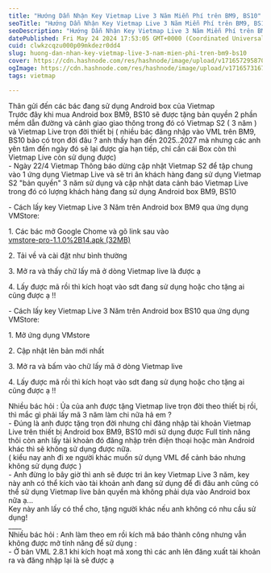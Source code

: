 ```yaml
---
title: "Hướng Dẫn Nhận Key Vietmap Live 3 Năm Miễn Phí trên BM9, BS10"
seoTitle: "Hướng Dẫn Nhận Key Vietmap Live 3 Năm Miễn Phí trên BM9, BS10"
seoDescription: "Hướng Dẫn Nhận Key Vietmap Live 3 Năm Miễn Phí trên BM9, BS10"
datePublished: Fri May 24 2024 17:53:05 GMT+0000 (Coordinated Universal Time)
cuid: clwkzcqzu000p09mkdezr0dd4
slug: huong-dan-nhan-key-vietmap-live-3-nam-mien-phi-tren-bm9-bs10
cover: https://cdn.hashnode.com/res/hashnode/image/upload/v1716572958708/2db61336-3edb-4137-82c4-796fc7b1ff24.jpeg
ogImage: https://cdn.hashnode.com/res/hashnode/image/upload/v1716573167375/c763726f-f783-48ba-a4e4-6fcbd4e9e9e3.jpeg
tags: vietmap

---
```


Thân gửi đến các bác đang sử dụng Android box của Vietmap  
Trước đây khi mua Android box BM9, BS10 sẽ được tặng bản quyền 2 phần mềm dẫn đường và cảnh giao giao thông trong đó có Vietmap S2 ( 3 năm ) và Vietmap Live trọn đời thiết bị ( nhiều bác đăng nhập vào VML trên BM9, BS10 bảo có trọn đời đâu ? anh thấy hạn đến 2025..2027 mà nhưng các anh yên tâm đến ngày đó sẽ lại được gia hạn tiếp, chỉ cần cái Box còn thì Vietmap Live còn sử dụng được)  
\- Ngày 22/4 Vietmap Thông báo dừng cập nhật Vietmap S2 để tập chung vào 1 ứng dụng Vietmap Live và sẽ tri ân khách hàng đang sử dụng Vietmap S2 "bản quyền" 3 năm sử dụng và cập nhật data cảnh báo Vietmap Live trong đó có lượng khách hàng đang sử dụng Android box BM9, BS10

\- Cách lấy key Vietmap Live 3 Năm trên Android box BM9 qua ứng dụng VMStore:

1\. Các bác mở Google Chome và gõ link sau vào  
[vmstore-pro-1.1.0%2B14.apk (32MB)](https://github.com/ePlus-DEV/storage/blob/main/vietmap/vmstore-pro-1.1.0%2B14.apk)

2\. Tải về và cài đ[ặ](https://l.facebook.com/l.php?u=https%3A%2F%2Fbit.ly%2Fvmstorepro%3Ffbclid%3DIwZXh0bgNhZW0CMTAAAR2ZICOcZdku79NO3BjWPXUavq9kupDd4UnscCvfgdCPZeuPl00WC2TOGxU_aem_AYSoOTYvpJr2yCvZkfKohlb8cVLuBGURZTVCayMoV30lXeE0Mdjs8_Gq5crvzFkyCtbo1z6xxCh1HIN8ecI0L3rP&h=AT3RwN4gVSQG91ebHhkxhKAGU91yDb2eMeZiqPqst6c21aekDGJXw-UqzvCqwpwO2EsNQNfk7Qfh-LMnwyinISn6xywIL2jtYkJVq64KCK7WWVLkfm9OzIRYYybzJWrGOSGt&__tn__=-UK*F)t như bình thường

3\. Mở ra và thấy chữ lấy mã ở dòng Vietmap live là được ạ

4\. Lấy được mã rồi thì kích hoạt vào sdt đang sử dụng hoặc cho tặng ai cũng được ạ !!

\- Cách lấy key Vietmap Live 3 Năm trên Android box BS10 qua ứng dụng VMStore:

1\. Mở ứng dụng VMstore

2\. Cập nhật lên bản mới nhất

3\. Mở ra và bấm vào chữ lấy mã ở dòng Vietmap live

4\. Lấy được mã rồi thì kích hoạt vào sdt đang sử dụng hoặc cho tặng ai cũng được ạ !!

Nhiều bác hỏi : Ủa của anh được tặng Vietmap live trọn đời theo thiết bị rồi, thì mắc gì phải lấy mã 3 năm làm chi nữa hả em ?  
\- Đúng là anh được tặng trọn đời nhưng chỉ đăng nhập tài khoản Vietmap Live trên thiết bị Android box BM9, BS10 mới sử dụng được Full tính năng thôi còn anh lấy tài khoản đó đăng nhập trên điện thoại hoặc màn Android khác thì sẽ không sử dụng được nữa.  
( kiểu nay anh đi xe người khác muốn sử dụng VML để cảnh báo nhưng không sử dụng được )  
\- Anh đừng lo bây giờ thì anh sẽ được tri ân key Vietmap Live 3 năm, key này anh có thể kích vào tài khoản anh đang sử dụng để đi đâu anh cũng có thể sử dụng Vietmap live bản quyền mà không phải dựa vào Android box nữa ạ...  
Key này anh lấy có thể cho, tặng người khác nếu anh không có nhu cầu sử dụng!  
\_\_\_\_  
Nhiều bác hỏi : Anh làm theo em rồi kích mã báo thành công nhưng vẫn không được mở tính năng để sử dụng :  
\- Ở bản VML 2.8.1 khi kích hoạt mã xong thì các anh lên đăng xuất tài khoản ra và đăng nhập lại là sẽ được ạ